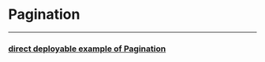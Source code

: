 # Pagination 
------------

### [direct deployable example of Pagination](http://flask.pocoo.org/snippets/44/)
